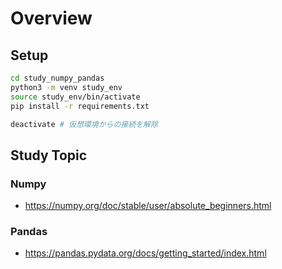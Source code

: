 # Overview

## Setup
```bash
cd study_numpy_pandas
python3 -m venv study_env
source study_env/bin/activate
pip install -r requirements.txt

deactivate # 仮想環境からの接続を解除
```

## Study Topic

### Numpy
- https://numpy.org/doc/stable/user/absolute_beginners.html

### Pandas
- https://pandas.pydata.org/docs/getting_started/index.html

